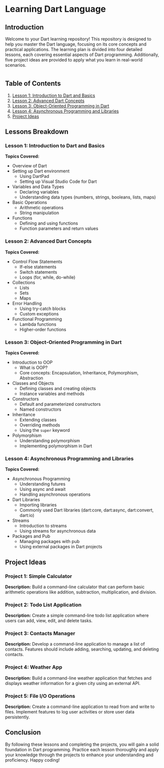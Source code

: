 # Learning Dart Language

## Introduction
Welcome to your Dart learning repository! This repository is designed to help you master the Dart language, focusing on its core concepts and practical applications. The learning plan is divided into four detailed lessons, each covering essential aspects of Dart programming. Additionally, five project ideas are provided to apply what you learn in real-world scenarios.
#
## Table of Contents
1. [Lesson 1: Introduction to Dart and Basics](#lesson-1-introduction-to-dart-and-basics)
2. [Lesson 2: Advanced Dart Concepts](#lesson-2-advanced-dart-concepts)
3. [Lesson 3: Object-Oriented Programming in Dart](#lesson-3-object-oriented-programming-in-dart)
4. [Lesson 4: Asynchronous Programming and Libraries](#lesson-4-asynchronous-programming-and-libraries)
5. [Project Ideas](#project-ideas)

## Lessons Breakdown

### Lesson 1: Introduction to Dart and Basics
**Topics Covered:**
- Overview of Dart
- Setting up Dart environment
  - Using DartPad
  - Setting up Visual Studio Code for Dart
- Variables and Data Types
  - Declaring variables
  - Understanding data types (numbers, strings, booleans, lists, maps)
- Basic Operations
  - Arithmetic operations
  - String manipulation
- Functions
  - Defining and using functions
  - Function parameters and return values

### Lesson 2: Advanced Dart Concepts
**Topics Covered:**
- Control Flow Statements
  - If-else statements
  - Switch statements
  - Loops (for, while, do-while)
- Collections
  - Lists
  - Sets
  - Maps
- Error Handling
  - Using try-catch blocks
  - Custom exceptions
- Functional Programming
  - Lambda functions
  - Higher-order functions

### Lesson 3: Object-Oriented Programming in Dart
**Topics Covered:**
- Introduction to OOP
  - What is OOP?
  - Core concepts: Encapsulation, Inheritance, Polymorphism, Abstraction
- Classes and Objects
  - Defining classes and creating objects
  - Instance variables and methods
- Constructors
  - Default and parameterized constructors
  - Named constructors
- Inheritance
  - Extending classes
  - Overriding methods
  - Using the `super` keyword
- Polymorphism
  - Understanding polymorphism
  - Implementing polymorphism in Dart

### Lesson 4: Asynchronous Programming and Libraries
**Topics Covered:**
- Asynchronous Programming
  - Understanding futures
  - Using async and await
  - Handling asynchronous operations
- Dart Libraries
  - Importing libraries
  - Commonly used Dart libraries (dart:core, dart:async, dart:convert, dart:io)
- Streams
  - Introduction to streams
  - Using streams for asynchronous data
- Packages and Pub
  - Managing packages with pub
  - Using external packages in Dart projects

## Project Ideas

### Project 1: Simple Calculator
**Description:** Build a command-line calculator that can perform basic arithmetic operations like addition, subtraction, multiplication, and division.

### Project 2: Todo List Application
**Description:** Create a simple command-line todo list application where users can add, view, edit, and delete tasks.

### Project 3: Contacts Manager
**Description:** Develop a command-line application to manage a list of contacts. Features should include adding, searching, updating, and deleting contacts.

### Project 4: Weather App
**Description:** Build a command-line weather application that fetches and displays weather information for a given city using an external API.

### Project 5: File I/O Operations
**Description:** Create a command-line application to read from and write to files. Implement features to log user activities or store user data persistently.

## Conclusion
By following these lessons and completing the projects, you will gain a solid foundation in Dart programming. Practice each lesson thoroughly and apply your knowledge through the projects to enhance your understanding and proficiency. Happy coding!
